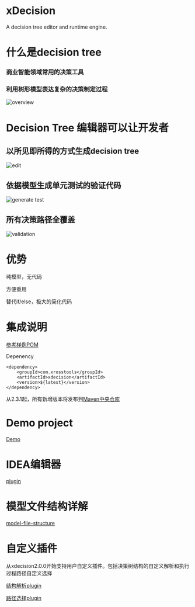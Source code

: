 xDecision
=========

A decision tree editor and runtime engine.

# 什么是decision tree
### 商业智能领域常用的决策工具

### 利用树形模型表达复杂的决策制定过程
![overview](https://oscimg.oschina.net/oscnet/up-2d4e231956aa24c47de8d32be0c8f9891a0.png)

# Decision Tree 编辑器可以让开发者
## 以所见即所得的方式生成decision tree
![edit](https://oscimg.oschina.net/oscnet/up-b8bf88e63ebf86110aa599c1ad2c8ddab72.png)

## 依据模型生成单元测试的验证代码
![generate test](https://oscimg.oschina.net/oscnet/up-fa974c5611b93a5c9d5d9f433292541fdce.png)

## 所有决策路径全覆盖
![validation](https://oscimg.oschina.net/oscnet/up-3aa52f77feb022afafbe99e1a2a25d5b897.png)

# 优势
纯模型，无代码

方便重用

替代if/else，极大的简化代码

# 集成说明
[参考样例POM](https://github.com/hejiehui/xDecision/blob/master/com.xrosstools.xdecision.sample/pom.xml)

Depenency

	<dependency>
		<groupId>com.xrosstools</groupId>
		<artifactId>xdecision</artifactId>
		<version>${latest}</version>
	</dependency>

从2.3.1起，所有新增版本将发布到[Maven中央仓库](https://s01.oss.sonatype.org/#nexus-search;quick~xdecision)

# Demo project
[Demo](https://github.com/hejiehui/xDecision/tree/master/com.xrosstools.xdecision.sample)

# IDEA编辑器
[plugin](https://github.com/hejiehui/xDecision/blob/master/com.xrosstools.xdecision.idea.editor/com.xrosstools.xdecision.idea.editor.zip)

# 模型文件结构详解
[model-file-structure](https://github.com/hejiehui/xDecision/wiki/model-file-structure)

# 自定义插件
从xdecision2.0.0开始支持用户自定义插件。包括决策树结构的自定义解析和执行过程路径自定义选择

[结构解析plugin](https://github.com/hejiehui/xDecision/wiki/model-file-structure#parser)

[路径选择plugin](https://github.com/hejiehui/xDecision/wiki/model-file-structure#evaluator)
